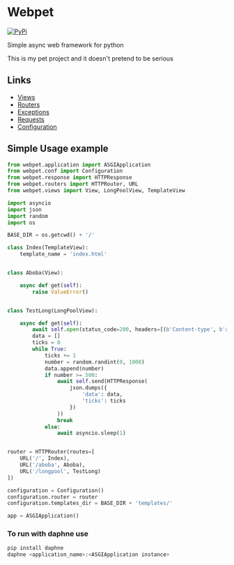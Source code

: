 # Webpet

[![PyPi](https://github.com/momoru-kun/webpet/actions/workflows/build-package.yml/badge.svg?branch=main)](https://github.com/momoru-kun/webpet/actions/workflows/build-package.yml)

Simple async web framework for python

This is my pet project and it doesn't pretend to be serious

## Links

- [Views](webpet/views/README.md)
- [Routers](webpet/routers/README.md)
- [Exceptions](webpet/exceptions/README.md)
- [Requests](webpet/request/README.md)
- [Configuration](webpet/configuration/README.md)

## Simple Usage example

```python
from webpet.application import ASGIApplication
from webpet.conf import Configuration
from webpet.response import HTTPResponse
from webpet.routers import HTTPRouter, URL
from webpet.views import View, LongPoolView, TemplateView

import asyncio
import json
import random
import os

BASE_DIR = os.getcwd() + '/'

class Index(TemplateView):
    template_name = 'index.html'


class Aboba(View):

    async def get(self):
        raise ValueError()


class TestLong(LongPoolView):

    async def get(self):
        await self.open(status_code=200, headers=[(b'Content-type', b'application/json')])
        data = []
        ticks = 0
        while True:
            ticks += 1
            number = random.randint(0, 1000)
            data.append(number)
            if number >= 500:
                await self.send(HTTPResponse(
                    json.dumps({
                        'data': data,
                        'ticks': ticks
                    })
                ))
                break
            else:
                await asyncio.sleep(1)


router = HTTPRouter(routes=[
    URL('/', Index),
    URL('/aboba', Aboba),
    URL('/longpool', TestLong)
])

configuration = Configuration()
configuration.router = router
configuration.templates_dir = BASE_DIR + 'templates/'

app = ASGIApplication()

```

### **To run with daphne use**

```bash
pip install daphne
daphne <application_name>:<ASGIApplication instance>
```
